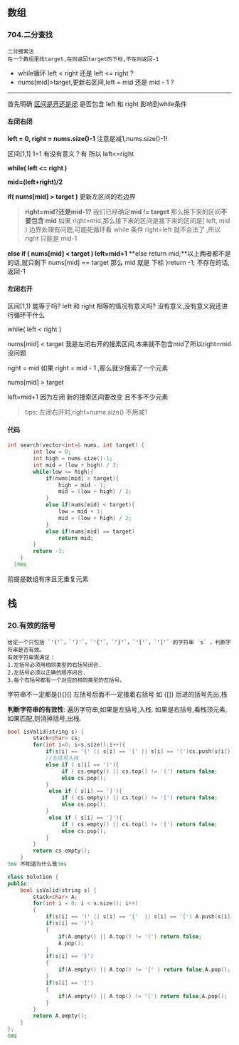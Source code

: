 ## 数组

### 704.二分查找

```
二分搜索法
在一个数组里找target,在则返回target的下标,不在则返回-1
```
- while循环 left < right 还是 left <= right ?
- nums[mid]>target,更新右区间,left = mid 还是 mid - 1 ?
---
首先明确 <u>区间是开还是闭</u> 是否包含 left 和 right  影响到while条件

#### 左闭右闭

**left = 0, right = nums.size()-1** 注意是减1,nums.size()-1!

区间[1,1] 1=1 有没有意义？有 所以 left<=right

**while( left <= right )**

**mid=(left+right)/2**

**if( nums[mid] > target )** 更新左区间的右边界

> **right=mid?**还是**mid-1?** 我们已经确定**mid != target** 那么接下来的区间**不要包含 mid** 如果 right=mid,那么接下来的区间是接下来的区间是[ left, mid ) 边界处理有问题,可能死循环看 while  条件 right=left 就不合法了 ,所以 right 只能是 mid-1

**else if ( nums[mid] < target ) left=mid+1**
**else return mid;**以上两者都不是的话,就只剩下 nums[mid] == target 那么 mid 就是 下标
}return -1; 不存在的话,返回-1

#### 左闭右开

区间[1,1) 能等于吗? left 和 right 相等的情况有意义吗? 没有意义,没有意义我还进行循环干什么

while( left < right ) 

nums[mid] < target  我是左闭右开的搜素区间,本来就不包含mid了所以right=mid没问题

right = mid 如果 right = mid - 1 ,那么就少搜索了一个元素

nums[mid] > target 

left=mid+1 因为左闭 新的搜索区间要改变 且不多不少元素

> tips: 左闭右开时,right=nums.size() 不用减1

#### 代码

```c++
int search(vector<int>& nums, int target) {
        int low = 0;
        int high = nums.size()-1;
        int mid = (low + high) / 2;
        while(low <= high){
            if(nums[mid] > target){
                high = mid - 1;
                mid = (low + high) / 2;
            }
            else if(nums[mid] < target){
                low = mid + 1;
                mid = (low + high) / 2;
            }
            else if(nums[mid] == target)
                return mid;
        }
        return -1;
    }
  19ms
```

前提是数组有序且无重复元素

## 栈

### 20.有效的括号

```
给定一个只包括 `'('`，`')'`，`'{'`，`'}'`，`'['`，`']'` 的字符串 `s` ，判断字符串是否有效。
有效字符串需满足：
1.左括号必须用相同类型的右括号闭合.
2.左括号必须以正确的顺序闭合.
3.每个右括号都有一个对应的相同类型的左括号。
```

字符串不一定都是(){}[] 左括号后面不一定接着右括号 如 {[]} 
后进的括号先出,栈

**判断字符串的有效性**:
遍历字符串,如果是左括号,入栈.
如果是右括号,看栈顶元素,如果匹配,则消掉括号,出栈.

```c++
bool isValid(string s) {
        stack<char> cs;
        for(int i=0; i<s.size();i++){
            if(s[i] == '{' || s[i] == '[' || s[i] == '(')cs.push(s[i]);
            //左括号入栈
            else if ( s[i] == ')'){
                 if ( cs.empty() || cs.top() != '(') return false;
                 else cs.pop();
            }
             else if ( s[i] == ']'){
                 if ( cs.empty() || cs.top() != '[') return false;
                 else cs.pop();
            }
             else if ( s[i] == '}'){
                 if ( cs.empty() || cs.top() != '{') return false;
                 else cs.pop();
            }
        }
        return cs.empty();
    }
3ms 不知道为什么是3ms
```

```c++
class Solution {
public:
    bool isValid(string s) {
        stack<char> A;
        for(int i = 0; i < s.size(); i++)
        {
            if(s[i] == '(' || s[i] == '{'  || s[i] == '[') A.push(s[i]);
            if(s[i] == ')')
            {
                if(A.empty() || A.top() != '(') return false;
                A.pop();
            }
            if(s[i] == '}')
            {
                if(A.empty() || A.top() != '{' ) return false;A.pop();
            }
            if(s[i] == ']')
            {
                if(A.empty() || A.top() != '[') return false;A.pop();
            }
        }
        return A.empty();
    }
};
0ms
```


